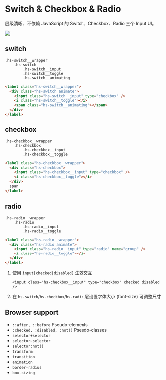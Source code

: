 # Switch & Checkbox & Radio

层级清晰、不依赖 JavaScript 的 Switch、Checkbox、Radio 三个 Input UI。

![](https://user-images.githubusercontent.com/58411528/81953914-cf651800-963a-11ea-9a8d-63712a24dab2.gif)

## switch

```
.hs-switch__wrapper
    .hs-switch
        .hs-switch__input
        .hs-switch__toggle
        .hs-switch__animating
```

```html
<label class="hs-switch__wrapper">
  <div class="hs-switch animate">
    <input class="hs-switch__input" type="checkbox" />
    <i class="hs-switch__toggle"></i>
    <span class="hs-switch__animating"></span>
  </div>
</label>
```

## checkbox

```
.hs-checkbox__wrapper
    .hs-checkbox
        .hs-checkbox__input
        .hs-checkbox__toggle
```

```html
<label class="hs-checkbox__wrapper">
  <div class="hs-checkbox">
    <input class="hs-checkbox__input" type="checkbox" />
    <i class="hs-checkbox__toggle"></i>
  </div>
  span
</label>
```

## radio

```
.hs-radio__wrapper
    .hs-radio
        .hs-radio__input
        .hs-radio__toggle
```

```html
<label class="hs-radio__wrapper">
  <div class="hs-radio animate">
    <input class="hs-radio__input" type="radio" name="group" />
    <i class="hs-radio__toggle"></i>
  </div>
</label>
```

1. 使用 `input[checked|disabled]` 生效交互

    `<input class="hs-checkbox__input" type="checkbox" checked disabled />`

2. 在 `hs-switch`/`hs-checkbox`/`hs-radio` 层设置字体大小 (font-size) 可调整尺寸

## Browser support

- `::after, ::before` Pseudo-elements
- `:checked, :disabled, :not()` Pseudo-classes
- `selector+selector`
- `selector~selector`
- `selector:not()`
- `transform`
- `transition`
- `animation`
- `border-radius`
- `box-sizing`